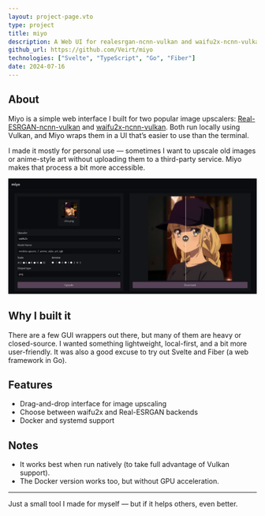 ```yaml
---
layout: project-page.vto
type: project
title: miyo
description: A Web UI for realesrgan-ncnn-vulkan and waifu2x-ncnn-vulkan
github_url: https://github.com/Veirt/miyo
technologies: ["Svelte", "TypeScript", "Go", "Fiber"]
date: 2024-07-16
---
```


## About

Miyo is a simple web interface I built for two popular image upscalers:
[Real-ESRGAN-ncnn-vulkan](https://github.com/xinntao/Real-ESRGAN-ncnn-vulkan)
and [waifu2x-ncnn-vulkan](https://github.com/nihui/waifu2x-ncnn-vulkan). Both
run locally using Vulkan, and Miyo wraps them in a UI that’s easier to use than
the terminal.

I made it mostly for personal use — sometimes I want to upscale old images or
anime-style art without uploading them to a third-party service. Miyo makes that
process a bit more accessible.

<img src="/projects/miyo/screenshot.png" alt="Screenshot" transform-images="avif" />

## Why I built it

There are a few GUI wrappers out there, but many of them are heavy or
closed-source. I wanted something lightweight, local-first, and a bit more
user-friendly. It was also a good excuse to try out Svelte and Fiber (a web
framework in Go).

## Features

- Drag-and-drop interface for image upscaling
- Choose between waifu2x and Real-ESRGAN backends
- Docker and systemd support

## Notes

- It works best when run natively (to take full advantage of Vulkan support).
- The Docker version works too, but without GPU acceleration.

---

Just a small tool I made for myself — but if it helps others, even better.
